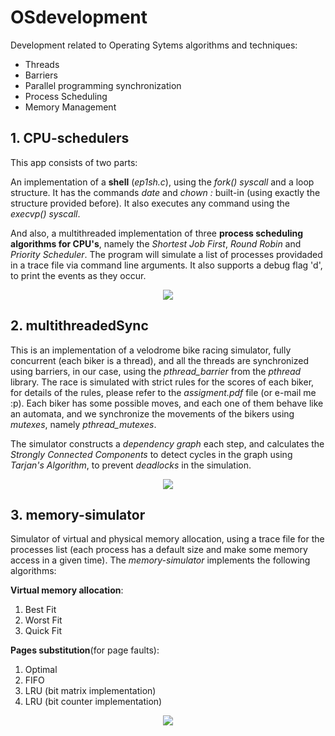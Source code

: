 # OSdevelopment
Development related to Operating Sytems algorithms and techniques:
- Threads
- Barriers
- Parallel programming synchronization
- Process Scheduling
- Memory Management

## 1. **CPU-schedulers**
This app consists of two parts: 

An implementation of a **shell** (*ep1sh.c*), using the *fork()* *syscall* and a loop structure. It has the commands *date* and *chown :<group> <file>* built-in (using exactly the structure provided before). It also executes any command using the *execvp() syscall*.
  

And also, a multithreaded implementation of three **process scheduling algorithms for CPU's**, namely the *Shortest Job First*, *Round Robin* and *Priority Scheduler*. The program will simulate a list of processes providaded in a trace file via command line arguments. It also supports a debug flag 'd', to print the events as they occur.
<p align="center">
<img src="http://tutorials.jenkov.com/images/java-concurrency/java-concurrency-tutorial-introduction-1.png"/>
</p>

## 2. **multithreadedSync**
This is an implementation of a velodrome bike racing simulator, fully concurrent (each biker is a thread), and all the threads are synchronized using barriers, in our case, using the *pthread_barrier* from the *pthread* library. The race is simulated with strict rules for the scores of each biker, for details of the rules, please refer to the *assigment.pdf* file (or e-mail me :p). Each biker has some possible moves, and each one of them behave like an automata, and we synchronize the movements of the bikers using *mutexes*, namely *pthread_mutexes*. 

The simulator constructs a *dependency graph* each step, and calculates the *Strongly Connected Components* to detect cycles in the graph using *Tarjan's Algorithm*, to prevent *deadlocks* in the simulation. 
<p align="center">
<img src="https://raw.githubusercontent.com/robotenique/OSdevelopment/master/multithreadSync/overleaf/dependency.png"/>
</p>

## 3. **memory-simulator**
Simulator of virtual and physical memory allocation, using a trace file for the processes list (each process has a default size and make some memory access in a given time). The *memory-simulator* implements the following algorithms:

**Virtual memory allocation**:
1. Best Fit
2. Worst Fit
3. Quick Fit

**Pages substitution**(for page faults):
1.  Optimal
2.  FIFO
3.  LRU (bit matrix implementation)
4.  LRU (bit counter implementation)


<p align="center">
<img src="https://i.stack.imgur.com/uwgeO.png"/>
</p>
